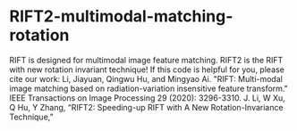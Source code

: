 # RIFT2-multimodal-matching-rotation

RIFT is designed for multimodal image feature matching. RIFT2 is the RIFT with new rotation invariant technique! If this code is helpful for you, please cite our work:
Li, Jiayuan, Qingwu Hu, and Mingyao Ai. "RIFT: Multi-modal image matching based on radiation-variation insensitive feature transform." IEEE Transactions on Image Processing 29 (2020): 3296-3310.
J. Li, W Xu, Q Hu, Y Zhang, “RIFT2: Speeding-up RIFT with A New Rotation-Invariance Technique,”
